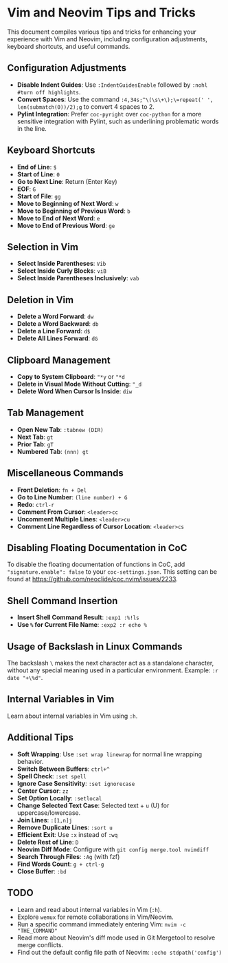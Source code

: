 # Vim and Neovim Tips and Tricks

This document compiles various tips and tricks for enhancing your experience with Vim and Neovim, including configuration adjustments, keyboard shortcuts, and useful commands.

## Configuration Adjustments

- **Disable Indent Guides**: Use `:IndentGuidesEnable` followed by `:nohl #turn off highlights`.
- **Convert Spaces**: Use the command `:4,34s;^\(\s\+\);\=repeat(' ', len(submatch(0))/2);g` to convert 4 spaces to 2.
- **Pylint Integration**: Prefer `coc-pyright` over `coc-python` for a more sensitive integration with Pylint, such as underlining problematic words in the line.

## Keyboard Shortcuts

- **End of Line**: `$`
- **Start of Line**: `0`
- **Go to Next Line**: Return (Enter Key)
- **EOF**: `G`
- **Start of File**: `gg`
- **Move to Beginning of Next Word**: `w`
- **Move to Beginning of Previous Word**: `b`
- **Move to End of Next Word**: `e`
- **Move to End of Previous Word**: `ge`

## Selection in Vim

- **Select Inside Parentheses**: `Vib`
- **Select Inside Curly Blocks**: `viB`
- **Select Inside Parentheses Inclusively**: `vab`

## Deletion in Vim

- **Delete a Word Forward**: `dw`
- **Delete a Word Backward**: `db`
- **Delete a Line Forward**: `d$`
- **Delete All Lines Forward**: `dG`

## Clipboard Management

- **Copy to System Clipboard**: `"*y` or `"*d`
- **Delete in Visual Mode Without Cutting**: `"_d`
- **Delete Word When Cursor Is Inside**: `diw`

## Tab Management

- **Open New Tab**: `:tabnew (DIR)`
- **Next Tab**: `gt`
- **Prior Tab**: `gT`
- **Numbered Tab**: `(nnn) gt`

## Miscellaneous Commands

- **Front Deletion**: `fn + Del`
- **Go to Line Number**: `(line number) + G`
- **Redo**: `ctrl-r`
- **Comment From Cursor**: `<leader>cc`
- **Uncomment Multiple Lines**: `<leader>cu`
- **Comment Line Regardless of Cursor Location**: `<leader>cs`

## Disabling Floating Documentation in CoC

To disable the floating documentation of functions in CoC, add `"signature.enable": false` to your `coc-settings.json`. This setting can be found at https://github.com/neoclide/coc.nvim/issues/2233.

## Shell Command Insertion

- **Insert Shell Command Result**: `:exp1 :%!ls`
- **Use `%` for Current File Name**: `:exp2 :r echo %`

## Usage of Backslash in Linux Commands

The backslash `\` makes the next character act as a standalone character, without any special meaning used in a particular environment. Example: `:r date "+\%d"`.

## Internal Variables in Vim

Learn about internal variables in Vim using `:h`.

## Additional Tips

- **Soft Wrapping**: Use `:set wrap linewrap` for normal line wrapping behavior.
- **Switch Between Buffers**: `ctrl+^`
- **Spell Check**: `:set spell`
- **Ignore Case Sensitivity**: `:set ignorecase`
- **Center Cursor**: `zz`
- **Set Option Locally**: `:setlocal`
- **Change Selected Text Case**: Selected text + `u` (U) for uppercase/lowercase.
- **Join Lines**: `:[1,n]j`
- **Remove Duplicate Lines**: `:sort u`
- **Efficient Exit**: Use `:x` instead of `:wq`
- **Delete Rest of Line**: `D`
- **Neovim Diff Mode**: Configure with `git config merge.tool nvimdiff`
- **Search Through Files**: `:Ag` (with fzf)
- **Find Words Count**: `g + ctrl-g`
- **Close Buffer**: `:bd`

## TODO

- Learn and read about internal variables in Vim (`:h`).
- Explore `wemux` for remote collaborations in Vim/Neovim.
- Run a specific command immediately entering Vim: `nvim -c "THE_COMMAND"`
- Read more about Neovim's diff mode used in Git Mergetool to resolve merge conflicts.
- Find out the default config file path of Neovim: `:echo stdpath('config')`
